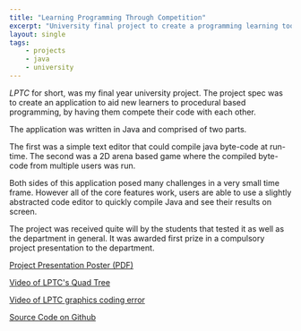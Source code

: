 ```yaml
---
title: "Learning Programming Through Competition"
excerpt: "University final project to create a programming learning tool"
layout: single
tags:
    - projects
    - java
    - university
---
```


_LPTC_ for short, was my final year university project. The project spec was to create an application to aid new learners to procedural based programming, by having them compete their code with each other.

The application was written in Java and comprised of two parts.

The first was a simple text editor that could compile java byte-code at run-time. 
The second was a 2D arena based game where the compiled byte-code from multiple users was run.

Both sides of this application posed many challenges in a very small time frame. However all of the core features work, users are able to use a slightly abstracted code editor to quickly compile Java and see their results on screen.

The project was received quite will by the students that tested it as well as the department in general. It was awarded first prize in a compulsory project presentation to the department.

[Project Presentation Poster (PDF)](http://shermanrose.uk/uploads/project_poster.pdf)

[Video of LPTC's Quad Tree](https://www.youtube.com/watch?v=kJbVFOKsvCg)

[Video of LPTC graphics coding error](https://www.youtube.com/watch?v=kJbVFOKsvCg)

[Source Code on Github](https://github.com/niko-niko/LPTC)
